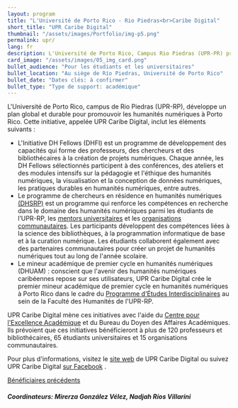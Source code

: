 ```yaml
---
layout: program
title: "L'Université de Porto Rico - Rio Piedras<br>Caribe Digital"
short_title: "UPR Caribe Digital"
thumbnail: "/assets/images/Portfolio/img-p5.png"
permalink: upr/
lang: fr
description: L'Université de Porto Rico, Campus Rio Piedras (UPR-PR) propose un ensemble complet et durable d'initiatives pour promouvoir les humanités numériques à Porto Rico.
card_image: "/assets/images/05_img_card.png"
bullet_audience: "Pour les étudiants et les universitaires"
bullet_location: "Au siège de Río Piedras, Université de Porto Rico"
bullet_date: "Dates clés: à confirmer"
bullet_type: "Type de support: académique"
---
```


<div class="portfolio-details">
<p>L'Université de Porto Rico, campus de Rio Piedras (UPR-RP), développe un plan global et durable pour promouvoir les humanités numériques à Porto Rico. Cette initiative, appelée UPR Caribe Digital, inclut les éléments suivants :</p>
<ul>
  <li>L'Initiative DH Fellows (DHFI) est un programme de développement des capacités qui forme des professeurs, des chercheurs et des bibliothécaires à la création de projets numériques. Chaque année, les DH Fellows sélectionnés participent à des conférences, des ateliers et des modules intensifs sur la pédagogie et l'éthique des humanités numériques, la visualisation et la conception de données numériques, les pratiques durables en humanités numériques, entre autres.</li>
  <li>Le programme de chercheurs en résidence en humanités numériques <a href="https://www.uprcaribedigital.org/dh-scholars" target="_blank">(DHSRP)</a> est un programme qui renforce les compétences en recherche dans le domaine des humanités numériques parmi les étudiants de l’UPR-RP, les <a href="https://www.uprcaribedigital.org/mentores" target="_blank">mentors universitaires</a> et les <a href="https://www.uprcaribedigital.org/comunitario" target="_blank">organisations communautaires</a>. Les participants développent des compétences liées à la science des bibliothèques, à la programmation informatique de base et à la curation numérique. Les étudiants collaborent également avec des partenaires communautaires pour créer un projet de humanités numériques tout au long de l'année scolaire.</li>
  <li>Le mineur académique de premier cycle en humanités numériques (DHUAM) : conscient que l'avenir des humanités numériques caribéennes repose sur ses utilisateurs, UPR Caribe Digital crée le premier mineur académique de premier cycle en humanités numériques à Porto Rico dans le cadre du <a href="http://humanidades.uprrp.edu/prei/" target="_blank">Programme d'Études Interdisciplinaires</a> au sein de la Faculté des Humanités de l'UPR-RP.</li>
</ul>
<p>UPR Caribe Digital mène ces initiatives avec l'aide du <a href="https://cea.uprrp.edu/" target="_blank">Centre pour l'Excellence Académique</a> et du Bureau du Doyen des Affaires Académiques. Ils prévoient que ces initiatives bénéficieront à plus de 120 professeurs et bibliothécaires, 65 étudiants universitaires et 15 organisations communautaires.</p>
<p>Pour plus d'informations, visitez le <a href="https://www.uprcaribedigital.org/" target="_blank">site web</a> de UPR Caribe Digital ou suivez UPR Caribe Digital  <a href="https://www.facebook.com/UPRCaribeDigital/" target="_blank">sur Facebook</a> .</p>

 <div class="project-demo-btn">
        <a class="btn project-btn" href="{{site.baseurl}}/grantees-upr/">Bénéficiaires précédents</a>
    </div>

   <div><h5>Coordinateurs: Mirerza González Vélez, Nadjah Ríos Villarini</h5></div>

<!-- <div class="project-demo-btn">
    <a class="btn project-btn" href="https://www.facebook.com/UPRCaribeDigital/">Suivez UPR Caribe Digital sur Facebook</a>
</div> -->
</div>
